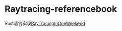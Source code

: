 # Raytracing-referencebook

Rust语言实现[RayTracingInOneWeekend](https://raytracing.github.io/books/RayTracingInOneWeekend.html)